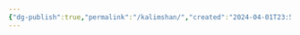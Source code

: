 ```yaml
---
{"dg-publish":true,"permalink":"/kalimshan/","created":"2024-04-01T23:52:09.670+03:00","updated":"2024-04-01T23:52:19.957+03:00"}
---
```


